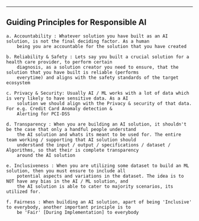 --------------------------------------------------------------------------------------------------------------------------
Guiding Principles for Responsible AI
--------------------------------------------------------------------------------------------------------------------------

    a. Accountability : Whatever solution you have built as an AI solution, is not the final deciding factor. As a human 
        being you are accountable for the solution that you have created

    b. Reliability & Safety : Lets say you built a crucial solution for a health care provider, to perform certain 
        diagnosis, as a solution creator you need to ensure, that the solution that you have built is reliable (performs 
        everytime) and aligns with the safety standards of the target ecosystem
     
    c. Privacy & Security: Usually AI / ML works with a lot of data which is very likely to have sensitive data. As a AI 
        solution we should align with the Privacy & security of that data. For e.g. Credit Card Anomaly detection & 
        Alerting for PCI-DSS
     
    d. Transparency : When you are building an AI solution, it shouldn't be the case that only a handful people understand 
        the AI solution and whats its meant to be used for. The entire team working / supporting that AI solution should 
        understand the input / output / specifications / dataset / Algorithms, so that their is complete transparency 
        around the AI solution
       
    e. Inclusiveness : When you are utilizing some dataset to build an ML solution, then you must ensure to include all 
        potential aspects and variations in the dataset. The idea is to NOT have any bias in the AI / ML solution, and 
        the AI solution is able to cater to majority scenarios, its utilized for.
    
    f. Fairness : When building an AI solution, apart of being 'Inclusive' to everybody, another important principle is to 
        be 'Fair' [During Implementation] to everybody
           
